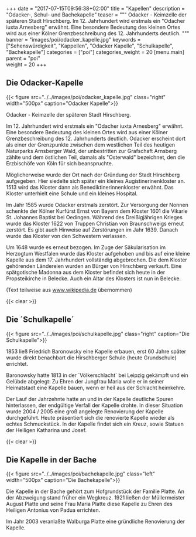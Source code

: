 +++
date = "2017-07-15T09:56:38+02:00"
title = "Kapellen"
description = "Odacker-, Schul- und Bachekapelle"
teaser = """
Odacker - Keimzelle der späteren Stadt Hirschberg. Im 12. Jahrhundert wird erstmals ein "Odacher iuxta Arnesberg" erwähnt. Eine besondere Bedeutung des kleinen Ortes wird aus einer Kölner Grenzbeschreibung des 12. Jahrhunderts deutlich.
"""
banner = "images/poi/odacker_kapelle.jpg"
keywords = ["Sehenswürdigkeit", "Kappellen", "Odacker Kapelle", "Schulkapelle", "Bachekapelle"]
categories = ["poi"]
categories_weight = 20
[menu.main]
    parent = "poi"    
weight = 20
+++

## Die Odacker-Kapelle

{{< figure src="../../images/poi/odacker_kapelle.jpg" class="right" width="500px" caption="Odacker Kapelle">}}

Odacker - Keimzelle der späteren Stadt Hirschberg.

Im 12. Jahrhundert wird erstmals ein "Odacher iuxta Arnesberg" erwähnt. Eine besondere Bedeutung des kleinen Ortes wird aus einer Kölner Grenzbeschreibung des 12. Jahrhunderts deutlich. Odacker erscheint dort als einer der Grenzpunkte zwischen dem westlichen Teil des heutigen Naturparks Arnsberger Wald, der unbestritten zur Grafschaft Arnsberg zählte und dem östlichen Teil, damals als "Osterwald" bezeichnet, den die Erzbischöfe von Köln für sich beanspruchte.

Möglicherweise wurde der Ort nach der Gründung der Stadt Hirschberg aufgegeben. Hier siedelte sich später ein kleines Augistinerinenkloster an. 1513 wird das Kloster dann als Benediktinerinnenkloster erwähnt. Das Kloster unterhielt eine Schule und ein kleines Hospital.

Im Jahr 1585 wurde Odacker erstmals zerstört. Zur Versorgung der Nonnen schenkte der Kölner Kurfürst Ernst von Bayern dem Kloster 1601 die Vikarie St. Johannes Baptist bei Oedingen. Während des Dreißigjährigen Krieges wurde das Kloster 1622 von Truppen Christian von Braunschweigs erneut zerstört. Es gibt auch Hinweise auf Zerstörungen im Jahr 1639. Danach wurde das Kloster von den Schwestern verlassen.

Um 1648 wurde es erneut bezogen. Im Zuge der Säkularisation im Herzogtum Westfalen wurde das Kloster aufgehoben und bis auf eine kleine Kapelle aus dem 17. Jahrhundert vollständig abgebrochen. Die dem Kloster gehörenden Ländereien wurden an Bürger von Hirschberg verkauft. Eine spätgotische Madonna aus dem Kloster befindet sich heute in der Propsteikirche in Belecke. Auch ein Altar des Klosters ist nun in Belecke.

(Text teilweise aus www.wikipedia.de übernommen)

{{< clear >}}

## Die ´Schulkapelle´

{{< figure src="../../images/poi/schulkapelle.jpg" class="right" caption="Die Schulkapelle">}}

1853 ließ Friedrich Baronowsky eine Kapelle erbauen, erst 60 Jahre später wurde direkt benachbart die Hirschberger Schule (heute Grundschule) errichtet.

Baronowsky hatte 1813 in der ´Völkerschlacht´ bei Leipzig gekämpft und ein Gelübde abgelegt: Zu Ehren der Jungfrau Maria wolle er in seiner Heimatstadt eine Kapelle bauen, wenn er heil aus der Schlacht heimkehre.

Der Lauf der Jahrzehnte hatte an und in der Kapelle deutliche Spuren hinterlassen, der endgültige Verfall der Kapelle drohte. In dieser Situation wurde 2004 / 2005 eine groß angelegte Renovierung der Kapelle durchgeführt. 
Heute präsentiert sich die renovierte Kapelle wieder als echtes Schmuckstück. In der Kapelle findet sich ein Kreuz, sowie Statuen der Heiligen Katharina und Josef.

{{< clear >}}

## Die Kapelle in der Bache

{{< figure src="../../images/poi/bachekapelle.jpg" class="left" width="500px" caption="Die Bachekapelle">}}

Die Kapelle in der Bache gehört zum Hofgrundstück der Familie Platte. An der Abzweigung stand früher ein Wegkreuz. 1921 ließen der Müllermeister August Platte und seine Frau Maria Platte diese Kapelle zu Ehren des Heiligen Antonius von Padua errichten.

Im Jahr 2003 veranlaßte Walburga Platte eine gründliche Renovierung der Kapelle.